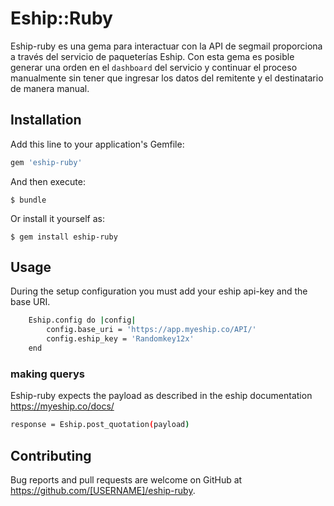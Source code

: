 # Eship::Ruby

Eship-ruby es una gema para interactuar con la API de segmail proporciona a través del servicio de paqueterías Eship. Con esta gema es posible generar una orden en el `dashboard` del servicio y continuar el proceso manualmente sin tener que ingresar los datos del remitente y el destinatario de manera manual.

## Installation

Add this line to your application's Gemfile:

```ruby
gem 'eship-ruby'
```

And then execute:

    $ bundle

Or install it yourself as:

    $ gem install eship-ruby

## Usage
During the setup configuration you must add your eship api-key and the base URI.
```sh
    Eship.config do |config|
        config.base_uri = 'https://app.myeship.co/API/'
        config.eship_key = 'Randomkey12x'
    end
```
### making querys
Eship-ruby expects the payload as described in the eship documentation https://myeship.co/docs/
```sh
response = Eship.post_quotation(payload)
```

## Contributing

Bug reports and pull requests are welcome on GitHub at https://github.com/[USERNAME]/eship-ruby.
